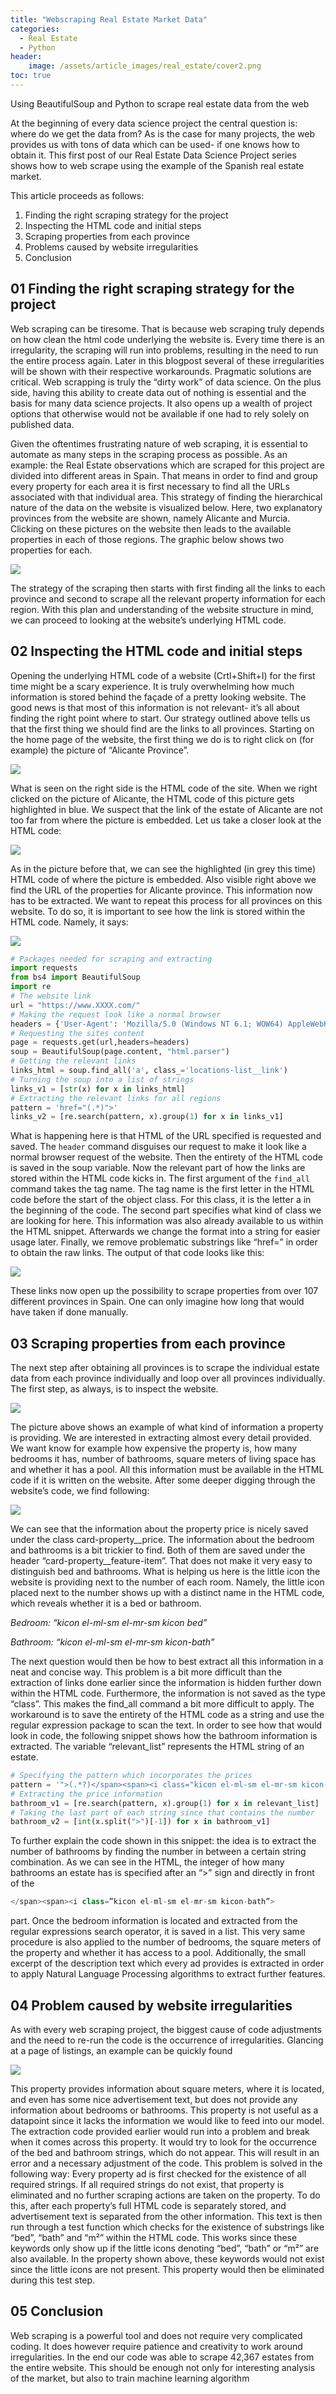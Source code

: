 ```yaml
---
title: "Webscraping Real Estate Market Data"
categories:
  - Real Estate
  - Python
header:
    image: /assets/article_images/real_estate/cover2.png
toc: true
---
```



Using BeautifulSoup and Python to scrape real estate data from the web

At the beginning of every data science project the central question is: where do we get the data from? As is the case for many projects, the web provides us with tons of data which can be used- if one knows how to obtain it. This first post of our Real Estate Data Science Project series shows how to web scrape using the example of the Spanish real estate market.

This article proceeds as follows:
1. Finding the right scraping strategy for the project
2. Inspecting the HTML code and initial steps
3. Scraping properties from each province
4. Problems caused by website irregularities
5. Conclusion

## 01 Finding the right scraping strategy for the project

Web scraping can be tiresome. That is because web scraping truly depends on how clean the html code underlying the website is. Every time there is an irregularity, the scraping will run into problems, resulting in the need to run the entire process again. Later in this blogpost several of these irregularities will be shown with their respective workarounds. Pragmatic solutions are critical. Web scrapping is truly the “dirty work” of data science. On the plus side, having this ability to create data out of nothing is essential and the basis for many data science projects. It also opens up a wealth of project options that otherwise would not be available if one had to rely solely on published data.

Given the oftentimes frustrating nature of web scraping, it is essential to automate as many steps in the scraping process as possible. As an example: the Real Estate observations which are scraped for this project are divided into different areas in Spain. That means in order to find and group every property for each area it is first necessary to find all the URLs associated with that individual area. This strategy of finding the hierarchical nature of the data on the website is visualized below. Here, two explanatory provinces from the website are shown, namely Alicante and Murcia. Clicking on these pictures on the website then leads to the available properties in each of those regions. The graphic below shows two properties for each.

![](/assets/post_images/real_estate/picture2_1.png)

The strategy of the scraping then starts with first finding all the links to each province and second to scrape all the relevant property information for each region. With this plan and understanding of the website structure in mind, we can proceed to looking at the website’s underlying HTML code.

## 02 Inspecting the HTML code and initial steps
Opening the underlying HTML code of a website (Crtl+Shift+I) for the first time might be a scary experience. It is truly overwhelming how much information is stored behind the façade of a pretty looking website. The good news is that most of this information is not relevant- it’s all about finding the right point where to start. Our strategy outlined above tells us that the first thing we should find are the links to all provinces. Starting on the home page of the website, the first thing we do is to right click on (for example) the picture of “Alicante Province”.

![](/assets/post_images/real_estate/picture2_2.png)

What is seen on the right side is the HTML code of the site. When we right clicked on the picture of Alicante, the HTML code of this picture gets highlighted in blue. We suspect that the link of the estate of Alicante are not too far from where the picture is embedded. Let us take a closer look at the HTML code:

![](/assets/post_images/real_estate/picture2_3.png)

As in the picture before that, we can see the highlighted (in grey this time) HTML code of where the picture is embedded. Also visible right above we find the URL of the properties for Alicante province. This information now has to be extracted. We want to repeat this process for all provinces on this website. To do so, it is important to see how the link is stored within the HTML code. Namely, it says:

<a class=”location-tile__link” href=”https://www.XXXX.com/en/alicante-province-property-for-sale-0l3”>

![](/assets/post_images/real_estate/picture2_4.png)


```python
# Packages needed for scraping and extracting
import requests
from bs4 import BeautifulSoup
import re
# The website link
url = "https://www.XXXX.com/"
# Making the request look like a normal browser
headers = {'User-Agent': 'Mozilla/5.0 (Windows NT 6.1; WOW64) AppleWebKit/537.36 (KHTML, like Gecko) Chrome/56.0.2924.76 Safari/537.36'} 
# Requesting the sites content
page = requests.get(url,headers=headers)
soup = BeautifulSoup(page.content, "html.parser")
# Getting the relevant links
links_html = soup.find_all('a', class_='locations-list__link')
# Turning the soup into a list of strings
links_v1 = [str(x) for x in links_html]
# Extracting the relevant links for all regions
pattern = 'href="(.*)">'    
links_v2 = [re.search(pattern, x).group(1) for x in links_v1]
```

What is happening here is that HTML of the URL specified is requested and saved. The `header` command disguises our request to make it look like a normal browser request of the website. Then the entirety of the HTML code is saved in the soup variable. Now the relevant part of how the links are stored within the HTML code kicks in. The first argument of the `find_all` command takes the tag name. The tag name is the first letter in the HTML code before the start of the object class. For this class, it is the letter a in the beginning of the code. The second part specifies what kind of class we are looking for here. This information was also already available to us within the HTML snippet. Afterwards we change the format into a string for easier usage later. Finally, we remove problematic substrings like “href=” in order to obtain the raw links. The output of that code looks like this:

![](/assets/post_images/real_estate/picture2_5.png)

These links now open up the possibility to scrape properties from over 107 different provinces in Spain. One can only imagine how long that would have taken if done manually.

## 03 Scraping properties from each province
The next step after obtaining all provinces is to scrape the individual estate data from each province individually and loop over all provinces individually. The first step, as always, is to inspect the website.

![](/assets/post_images/real_estate/picture2_6.png)

The picture above shows an example of what kind of information a property is providing. We are interested in extracting almost every detail provided. We want know for example how expensive the property is, how many bedrooms it has, number of bathrooms, square meters of living space has and whether it has a pool. All this information must be available in the HTML code if it is written on the website. After some deeper digging through the website’s code, we find following:

![](/assets/post_images/real_estate/picture2_7.png)

We can see that the information about the property price is nicely saved under the class card-property__price. The information about the bedroom and bathrooms is a bit trickier to find. Both of them are saved under the header “card-property__feature-item”. That does not make it very easy to distinguish bed and bathrooms. What is helping us here is the little icon the website is providing next to the number of each room. Namely, the little icon placed next to the number shows up with a distinct name in the HTML code, which reveals whether it is a bed or bathroom.

*Bedroom: “kicon el-ml-sm el-mr-sm kicon bed”*

*Bathroom: “kicon el-ml-sm el-mr-sm kicon-bath”*

The next question would then be how to best extract all this information in a neat and concise way. This problem is a bit more difficult than the extraction of links done earlier since the information is hidden further down within the HTML code. Furthermore, the information is not saved as the type “class”. This makes the find_all command a bit more difficult to apply. The workaround is to save the entirety of the HTML code as a string and use the regular expression package to scan the text. In order to see how that would look in code, the following snippet shows how the bathroom information is extracted. The variable “relevant_list” represents the HTML string of an estate.


```python
# Specifying the pattern which incorporates the prices
pattern = '">(.*?)</span><span><i class="kicon el-ml-sm el-mr-sm kicon-bath">'    
# Extracting the price information
bathroom_v1 = [re.search(pattern, x).group(1) for x in relevant_list]
# Taking the last part of each string since that contains the number
bathroom_v2 = [int(x.split(">")[-1]) for x in bathroom_v1]
```

To further explain the code shown in this snippet: the idea is to extract the number of bathrooms by finding the number in between a certain string combination. As we can see in the HTML, the integer of how many bathrooms an estate has is specified after an “>” sign and directly in front of the


```python
</span><span><i class=”kicon el-ml-sm el-mr-sm kicon-bath”>
```

part. Once the bedroom information is located and extracted from the regular expressions search operator, it is saved in a list. This very same procedure is also applied to the number of bedrooms, the square meters of the property and whether it has access to a pool. Additionally, the small excerpt of the description text which every ad provides is extracted in order to apply Natural Language Processing algorithms to extract further features.

## 04 Problem caused by website irregularities

As with every web scraping project, the biggest cause of code adjustments and the need to re-run the code is the occurrence of irregularities. Glancing at a page of listings, an example can be quickly found

![](/assets/post_images/real_estate/picture2_8.png)

This property provides information about square meters, where it is located, and even has some nice advertisement text, but does not provide any information about bedrooms or bathrooms. This property is not useful as a datapoint since it lacks the information we would like to feed into our model. The extraction code provided earlier would run into a problem and break when it comes across this property. It would try to look for the occurrence of the bed and bathroom strings, which do not appear. This will result in an error and a necessary adjustment of the code. This problem is solved in the following way: Every property ad is first checked for the existence of all required strings. If all required strings do not exist, that property is eliminated and no further scraping actions are taken on the property. To do this, after each property’s full HTML code is separately stored, and advertisement text is separated from the other information. This text is then run through a test function which checks for the existence of substrings like “bed”, “bath” and “m²” within the HTML code. This works since these keywords only show up if the little icons denoting “bed”, “bath” or “m²” are also available. In the property shown above, these keywords would not exist since the little icons are not present. This property would then be eliminated during this test step.

## 05 Conclusion
Web scraping is a powerful tool and does not require very complicated coding. It does however require patience and creativity to work around irregularities. In the end our code was able to scrape 42,367 estates from the entire website. This should be enough not only for interesting analysis of the market, but also to train machine learning algorithm
